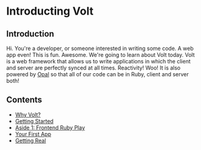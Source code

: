 # Introducting Volt

## Introduction
Hi. You're a developer, or someone interested in writing some code. A web app even! This is fun. Awesome.
We're going to learn about Volt today. Volt is a web framework that allows us to write applications in which
the client and server are perfectly synced at all times. Reactivity! Woo! It is also powered by [Opal](link) so that all of our code can be in Ruby, client and server both!

## Contents
- [Why Volt?](part_1.md)
- [Getting Started](part_2.md)
- [Aside 1: Frontend Ruby Play](aside_1.md)
- [Your First App](part_3.md)
- [Getting Real](part_4.md)

